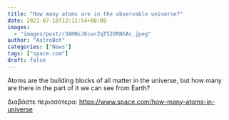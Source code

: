 ```yaml
---
title: "How many atoms are in the observable universe?"
date: 2021-07-18T12:11:54+00:00
images:
  - "images/post/r3AHNsJ6cwrZqT528RNhAc.jpeg"
author: "AstroBot"
categories: ["News"]
tags: ["space.com"]
draft: false
---
```


Atoms are the building blocks of all matter in the universe, but how many are there in the part of it we can see from Earth? 

Διαβάστε περισσότερα: https://www.space.com/how-many-atoms-in-universe
